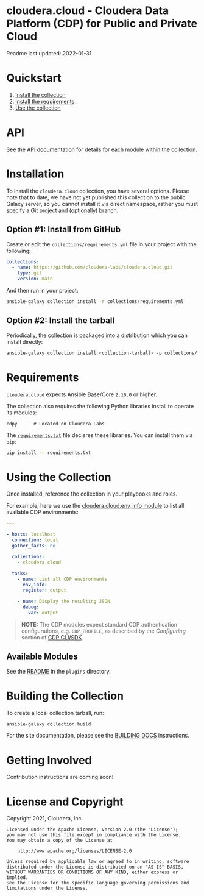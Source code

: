 # cloudera.cloud - Cloudera Data Platform (CDP) for Public and Private Cloud

Readme last updated: 2022-01-31

# Quickstart

1. [Install the collection](#installation)
2. [Install the requirements](#requirements)
3. [Use the collection](#using-the-collection)

# API

See the [API documentation](https://cloudera-labs.github.io/cloudera.cloud/) for details for each module within the collection. 

# Installation

To install the `cloudera.cloud` collection, you have several options. Please
note that to date, we have not yet published this collection to the public 
Galaxy server, so you cannot install it via direct namespace, rather you must
specify a Git project and (optionally) branch.

## Option #1: Install from GitHub

Create or edit the `collections/requirements.yml` file in your project with the
following:

```yaml
collections:
  - name: https://github.com/cloudera-labs/cloudera.cloud.git
    type: git
    version: main
```

And then run in your project:

```bash
ansible-galaxy collection install -r collections/requirements.yml
```

## Option #2: Install the tarball

Periodically, the collection is packaged into a distribution which you can
install directly:

```bash
ansible-galaxy collection install <collection-tarball> -p collections/
```

# Requirements

`cloudera.cloud` expects Ansible Base/Core `2.10.0` or higher.

The collection also requires the following Python libraries install to operate 
its modules:

```pip
cdpy      # Located on Cloudera Labs
```

The [`requirements.txt`](./requirements.txt) file declares these libraries. You
can install them via `pip`:

```bash
pip install -r requirements.txt
```

# Using the Collection

Once installed, reference the collection in your playbooks and roles.

For example, here we use the
[cloudera.cloud.env_info module](./plugins/modules/env_info.py) to list all 
available CDP environments:

```yaml
---

- hosts: localhost
  connection: local
  gather_facts: no

  collections:
    - cloudera.cloud

  tasks:
    - name: List all CDP environments
      env_info:
      register: output

    - name: Display the resulting JSON
      debug:
        var: output
```

> **NOTE:** The CDP modules expect standard CDP authentication configurations,
e.g. `CDP_PROFILE`, as described by the *Configuring* section of 
[CDP CLI/SDK](https://github.com/cloudera/cdpcli#configuring).

## Available Modules

See the [README](./plugins/README.md) in the `plugins` directory.

# Building the Collection

To create a local collection tarball, run:

```bash
ansible-galaxy collection build 
```

For the site documentation, please see the 
[BUILDING DOCS](./site/BUILDING_DOCS.md) instructions.

# Getting Involved

Contribution instructions are coming soon!

# License and Copyright

Copyright 2021, Cloudera, Inc.

```
Licensed under the Apache License, Version 2.0 (the "License");
you may not use this file except in compliance with the License.
You may obtain a copy of the License at

    http://www.apache.org/licenses/LICENSE-2.0

Unless required by applicable law or agreed to in writing, software
distributed under the License is distributed on an "AS IS" BASIS,
WITHOUT WARRANTIES OR CONDITIONS OF ANY KIND, either express or implied.
See the License for the specific language governing permissions and
limitations under the License.
```
